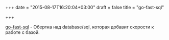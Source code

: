 +++
date = "2015-08-17T16:20:04+03:00"
draft = false
title = "go-fast-sql"

+++

<p><a href="https://github.com/rmulley/go-fast-sql">go-fast-sql</a>&nbsp;- Обертка над&nbsp;database/sql, которая добавит скорости к работе с базой.</p>

